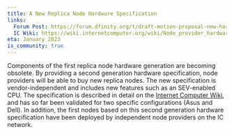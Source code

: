 ```yaml
---
title: A New Replica Node Hardware Specification
links:
  Forum Post: https://forum.dfinity.org/t/draft-motion-proposal-new-hardware-specification-and-remuneration-for-ic-nodes/14202/14
  IC Wiki: https://wiki.internetcomputer.org/wiki/Node_provider_hardware
eta: January 2023
is_community: true
---
```


Components of the first replica node hardware generation are becoming obsolete. By providing a second generation hardware specification, node providers will be able to buy new replica nodes. The new specification is vendor-independent and includes new features such as an SEV-enabled CPU. The specification is described in detail on the [Internet Computer Wiki](https://wiki.internetcomputer.org/wiki/Node_provider_hardware), and has so far been validated for two specific configurations (Asus and Dell). In addition, the first nodes based on this second generation hardware specification have been deployed by independent node providers on the IC network.
